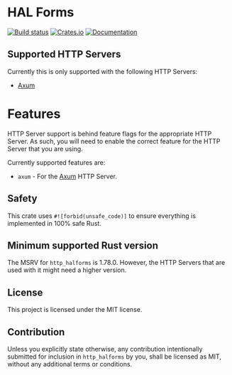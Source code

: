 # HAL Forms

[![Build status](https://github.com/sazzer/http_halforms/actions/workflows/ci.yml/badge.svg?branch=main)](https://github.com/sazzer/http_halforms/actions/workflows/ci.yml)
[![Crates.io](https://img.shields.io/crates/v/http_halforms)](https://crates.io/crates/http_halforms)
[![Documentation](https://docs.rs/http_halforms/badge.svg)](https://docs.rs/http_halforms)

## Supported HTTP Servers

Currently this is only supported with the following HTTP Servers:

- [Axum](https://crates.io/crates/axum)

# Features

HTTP Server support is behind feature flags for the appropriate HTTP Server. As such, you will need to enable the correct feature for the HTTP Server that you are using.

Currently supported features are:

- `axum` - For the [Axum](https://crates.io/crates/axum) HTTP Server.

## Safety

This crate uses `#![forbid(unsafe_code)]` to ensure everything is implemented in 100% safe Rust.

## Minimum supported Rust version

The MSRV for `http_halforms` is 1.78.0. However, the HTTP Servers that are used with it might need a higher version.

## License

This project is licensed under the MIT license.

## Contribution

Unless you explicitly state otherwise, any contribution intentionally submitted for inclusion in `http_halforms` by you, shall be licensed as MIT, without any additional terms or conditions.
